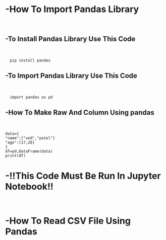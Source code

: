 <h1>-How To Import Pandas Library</h1><br>
<h2>-To Install Pandas Library Use This Code </h2><br>

      pip install pandas
<h2>-To Import Pandas Library Use This Code </h2><br>

      import pandas as pd

<h2>-How To Make Raw And Column Using pandas</h2><br>

    data={
    "name":["ved","patel"]
    "age":[17,20]
    }
    df=pd.DataFrame(data)
    print(df)

<h1>-!!This Code Must Be Run In Jupyter Notebook!!</h1><br>
<h1>-How To Read CSV File Using Pandas</h1><br>

  
